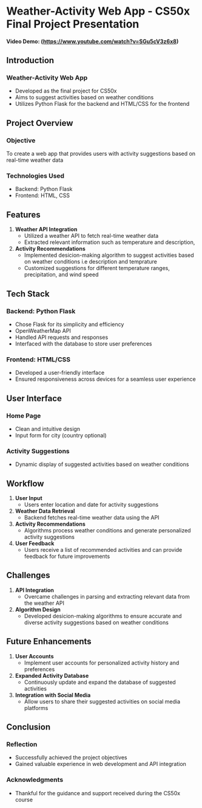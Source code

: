 # Weather-Activity Web App - CS50x Final Project Presentation

#### Video Demo: (https://www.youtube.com/watch?v=SGu5cV3z6x8)

## Introduction

### Weather-Activity Web App
- Developed as the final project for CS50x
- Aims to suggest activities based on weather conditions
- Utilizes Python Flask for the backend and HTML/CSS for the frontend

## Project Overview

### Objective
To create a web app that provides users with activity suggestions based on real-time weather data

### Technologies Used
- Backend: Python Flask
- Frontend: HTML, CSS

## Features

1. **Weather API Integration**
   - Utilized a weather API to fetch real-time weather data
   - Extracted relevant information such as temperature and description,
2. **Activity Recommendations**
   - Implemented desicion-making algorithm to suggest activities based on weather conditions i.e description and temprature 
   - Customized suggestions for different temperature ranges, precipitation, and wind speed

## Tech Stack

### Backend: Python Flask
- Chose Flask for its simplicity and efficiency
- OpenWeatherMap API
- Handled API requests and responses
- Interfaced with the database to store user preferences
### Frontend: HTML/CSS
- Developed a user-friendly interface
- Ensured responsiveness across devices for a seamless user experience

## User Interface

### Home Page
- Clean and intuitive design
- Input form for city (country optional)
### Activity Suggestions
- Dynamic display of suggested activities based on weather conditions


## Workflow

1. **User Input**
   - Users enter location and date for activity suggestions
2. **Weather Data Retrieval**
   - Backend fetches real-time weather data using the API
3. **Activity Recommendations**
   - Algorithms process weather conditions and generate personalized activity suggestions
4. **User Feedback**
   - Users receive a list of recommended activities and can provide feedback for future improvements

## Challenges

1. **API Integration**
   - Overcame challenges in parsing and extracting relevant data from the weather API
2. **Algorithm Design**
   - Developed desicion-making algorithms to ensure accurate and diverse activity suggestions based on weather conditions

## Future Enhancements

1. **User Accounts**
   - Implement user accounts for personalized activity history and preferences
2. **Expanded Activity Database**
   - Continuously update and expand the database of suggested activities
3. **Integration with Social Media**
   - Allow users to share their suggested activities on social media platforms

## Conclusion

### Reflection
- Successfully achieved the project objectives
- Gained valuable experience in web development and API integration

### Acknowledgments
- Thankful for the guidance and support received during the CS50x course

